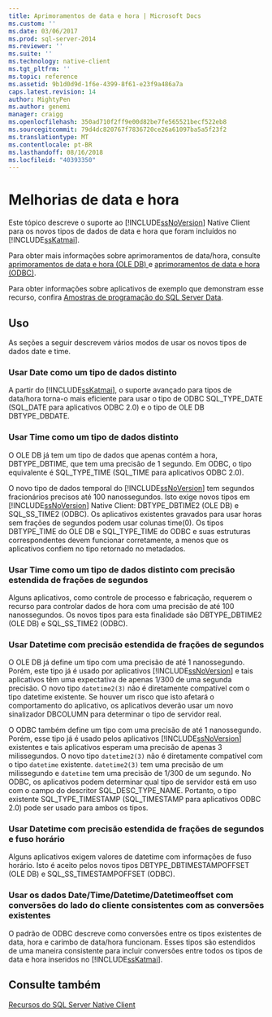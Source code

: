 ```yaml
---
title: Aprimoramentos de data e hora | Microsoft Docs
ms.custom: ''
ms.date: 03/06/2017
ms.prod: sql-server-2014
ms.reviewer: ''
ms.suite: ''
ms.technology: native-client
ms.tgt_pltfrm: ''
ms.topic: reference
ms.assetid: 9b1d0d9d-1f6e-4399-8f61-e23f9a486a7a
caps.latest.revision: 14
author: MightyPen
ms.author: genemi
manager: craigg
ms.openlocfilehash: 350ad710f2ff9e00d82be7fe565521becf522eb8
ms.sourcegitcommit: 79d4dc820767f7836720ce26a61097ba5a5f23f2
ms.translationtype: MT
ms.contentlocale: pt-BR
ms.lasthandoff: 08/16/2018
ms.locfileid: "40393350"
---
```

# <a name="date-and-time-improvements"></a>Melhorias de data e hora
  Este tópico descreve o suporte ao [!INCLUDE[ssNoVersion](../../../includes/ssnoversion-md.md)] Native Client para os novos tipos de dados de data e hora que foram incluídos no [!INCLUDE[ssKatmai](../../../includes/sskatmai-md.md)].  
  
 Para obter mais informações sobre aprimoramentos de data/hora, consulte [aprimoramentos de data e hora &#40;OLE DB&#41; ](../../native-client-ole-db-date-time/date-and-time-improvements-ole-db.md) e [aprimoramentos de data e hora &#40;ODBC&#41;](../../native-client-odbc-date-time/date-and-time-improvements-odbc.md).  
  
 Para obter informações sobre aplicativos de exemplo que demonstram esse recurso, confira [Amostras de programação do SQL Server Data](http://msftdpprodsamples.codeplex.com/).  
  
## <a name="usage"></a>Uso  
 As seções a seguir descrevem vários modos de usar os novos tipos de dados date e time.  
  
### <a name="use-date-as-a-distinct-data-type"></a>Usar Date como um tipo de dados distinto  
 A partir do [!INCLUDE[ssKatmai](../../../includes/sskatmai-md.md)], o suporte avançado para tipos de data/hora torna-o mais eficiente para usar o tipo de ODBC SQL_TYPE_DATE (SQL_DATE para aplicativos ODBC 2.0) e o tipo de OLE DB DBTYPE_DBDATE.  
  
### <a name="use-time-as-a-distinct-data-type"></a>Usar Time como um tipo de dados distinto  
 O OLE DB já tem um tipo de dados que apenas contém a hora, DBTYPE_DBTIME, que tem uma precisão de 1 segundo. Em ODBC, o tipo equivalente é SQL_TYPE_TIME (SQL_TIME para aplicativos ODBC 2.0).  
  
 O novo tipo de dados temporal do [!INCLUDE[ssNoVersion](../../../includes/ssnoversion-md.md)] tem segundos fracionários precisos até 100 nanossegundos. Isto exige novos tipos em [!INCLUDE[ssNoVersion](../../../includes/ssnoversion-md.md)] Native Client: DBTYPE_DBTIME2 (OLE DB) e SQL_SS_TIME2 (ODBC). Os aplicativos existentes gravados para usar horas sem frações de segundos podem usar colunas time(0). Os tipos DBTYPE_TIME do OLE DB e SQL_TYPE_TIME do ODBC e suas estruturas correspondentes devem funcionar corretamente, a menos que os aplicativos confiem no tipo retornado no metadados.  
  
### <a name="use-time-as-a-distinct-data-type-with-extended-fractional-seconds-precision"></a>Usar Time como um tipo de dados distinto com precisão estendida de frações de segundos  
 Alguns aplicativos, como controle de processo e fabricação, requerem o recurso para controlar dados de hora com uma precisão de até 100 nanossegundos. Os novos tipos para esta finalidade são DBTYPE_DBTIME2 (OLE DB) e SQL_SS_TIME2 (ODBC).  
  
### <a name="use-datetime-with-extended-fractional-seconds-precision"></a>Usar Datetime com precisão estendida de frações de segundos  
 O OLE DB já define um tipo com uma precisão de até 1 nanossegundo. Porém, este tipo já é usado por aplicativos [!INCLUDE[ssNoVersion](../../../includes/ssnoversion-md.md)] e tais aplicativos têm uma expectativa de apenas 1/300 de uma segunda precisão. O novo tipo `datetime2(3)` não é diretamente compatível com o tipo datetime existente. Se houver um risco que isto afetará o comportamento do aplicativo, os aplicativos deverão usar um novo sinalizador DBCOLUMN para determinar o tipo de servidor real.  
  
 O ODBC também define um tipo com uma precisão de até 1 nanossegundo. Porém, esse tipo já é usado pelos aplicativos [!INCLUDE[ssNoVersion](../../../includes/ssnoversion-md.md)] existentes e tais aplicativos esperam uma precisão de apenas 3 milissegundos. O novo tipo `datetime2(3)` não é diretamente compatível com o tipo `datetime` existente. `datetime2(3)` tem uma precisão de um milissegundo e `datetime` tem uma precisão de 1/300 de um segundo. No ODBC, os aplicativos podem determinar qual tipo de servidor está em uso com o campo do descritor SQL_DESC_TYPE_NAME. Portanto, o tipo existente SQL_TYPE_TIMESTAMP (SQL_TIMESTAMP para aplicativos ODBC 2.0) pode ser usado para ambos os tipos.  
  
### <a name="use-datetime-with-extended-fractional-seconds-precision-and-timezone"></a>Usar Datetime com precisão estendida de frações de segundos e fuso horário  
 Alguns aplicativos exigem valores de datetime com informações de fuso horário. Isto é aceito pelos novos tipos DBTYPE_DBTIMESTAMPOFFSET (OLE DB) e SQL_SS_TIMESTAMPOFFSET (ODBC).  
  
### <a name="use-datetimedatetimedatetimeoffset-data-with-client-side-conversions-consistent-with-existing-conversions"></a>Usar os dados Date/Time/Datetime/Datetimeoffset com conversões do lado do cliente consistentes com as conversões existentes  
 O padrão de ODBC descreve como conversões entre os tipos existentes de data, hora e carimbo de data/hora funcionam. Esses tipos são estendidos de uma maneira consistente para incluir conversões entre todos os tipos de data e hora inseridos no [!INCLUDE[ssKatmai](../../../includes/sskatmai-md.md)].  
  
## <a name="see-also"></a>Consulte também  
 [Recursos do SQL Server Native Client](sql-server-native-client-features.md)  
  
  
